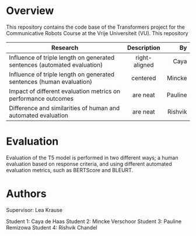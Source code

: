 # Overview
This repository contains the code base of the Transformers project for the Communicative Robots Course at the Vrije Universiteit (VU).
This repository 

| Research                                                                       | Description           | By  |
| -------------------------------------------------------------------------------|:---------------------:| -----:|
| Influence of triple length on generated sentences (automated evaluation)       | right-aligned         | Caya |
| Influence of triple length on generated sentences (human evaluation)           | centered              |  Mincke |
| Impact of different evaluation metrics on performance outcomes                 | are neat              | Pauline |
| Difference and similarities of human and automated evaluation                  | are neat              | Rishvik |


# Evaluation 
Evaluation of the T5 model is performed in two different ways; a human evaluation based on response criteria, and using different automated evaluation metrics, such as BERTScore and BLEURT. 

# Authors 
Supervisor: Lea Krause

Student 1: Caya de Haas
Student 2: Mincke Verschoor
Student 3: Pauline Remizowa
Student 4: Rishvik Chandel

